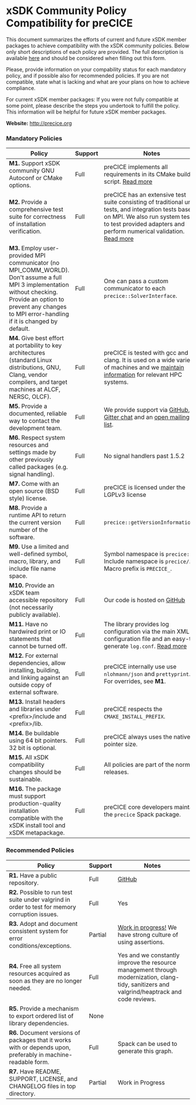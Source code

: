 # xSDK Community Policy Compatibility for preCICE

This document summarizes the efforts of current and future xSDK member packages to achieve compatibility with the xSDK community policies. Below only short descriptions of each policy are provided. The full description is available [here](https://github.com/xsdk-project/xsdk-community-policies)
and should be considered when filling out this form.

Please, provide information on your compability status for each mandatory policy, and if possible also for recommended policies.
If you are not compatible, state what is lacking and what are your plans on how to achieve compliance.

For current xSDK member packages: If you were not fully compatible at some point, please describe the steps you undertook to fulfill the policy. This information will be helpful for future xSDK member packages.

**Website:** http://precice.org

### Mandatory Policies

| Policy                 |Support| Notes                   |
|------------------------|-------|-------------------------|
|**M1.** Support xSDK community GNU Autoconf or CMake options. |Full| preCICE implements all requirements in its CMake build script. [Read more](https://github.com/precice/precice/wiki/Building:-Using-CMake#xsdk-compliance)
|**M2.** Provide a comprehensive test suite for correctness of installation verification. |Full| preCICE has an extensive test suite consisting of traditional unit tests, and integration tests based on MPI. We also run system tests to test provided adapters and perform numerical validation. [Read more](https://github.com/precice/precice/wiki/Tests)
|**M3.** Employ user-provided MPI communicator (no MPI_COMM_WORLD). Don't assume a full MPI 3 implementation without checking. Provide an option to prevent any changes to MPI error-handling if it is changed by default. |Full| One can pass a custom communicator to each `precice::SolverInterface`. |
|**M4.** Give best effort at portability to key architectures (standard Linux distributions, GNU, Clang, vendor compilers, and target machines at ALCF, NERSC, OLCF). |Full| preCICE is tested with gcc and clang. It is used on a wide variety of machines and we [maintain information](https://github.com/precice/precice/wiki/Get-preCICE) for relevant HPC systems. |
|**M5.** Provide a documented, reliable way to contact the development team. |Full| We provide support via [GitHub](https://github.com/precice/precice/issues), [Gitter chat](https://gitter.im/precice/Lobby) and an [open mailing list](https://mailman.informatik.uni-stuttgart.de/mailman/listinfo/precice). |
|**M6.** Respect system resources and settings made by other previously called packages (e.g. signal handling). |Full| No signal handlers past 1.5.2 |
|**M7.** Come with an open source (BSD style) license. |Full| preCICE is licensed under the LGPLv3 license |
|**M8.** Provide a runtime API to return the current version number of the software. |Full| `precice::getVersionInformation()` |
|**M9.** Use a limited and well-defined symbol, macro, library, and include file name space. |Full| Symbol namespace is `precice::`. Include namespace is `precice/`. Macro prefix is `PRECICE_`. |
|**M10.** Provide an xSDK team accessible repository (not necessarily publicly available). |Full| Our code is hosted on [GitHub](https://github.com/precice/precice) |
|**M11.** Have no hardwired print or IO statements that cannot be turned off. |Full| The library provides log configuration via the main XML configuration file and an easy-to-generate `log.conf`. [Read more](https://github.com/precice/precice/wiki/Logging-Configuration) |
|**M12.** For external dependencies, allow installing, building, and linking against an outside copy of external software. |Full| preCICE internally use use `nlohmann/json` and `prettyprint`. For overrides, see **M1**. |
|**M13.** Install headers and libraries under \<prefix\>/include and \<prefix\>/lib. |Full| preCICE respects the `CMAKE_INSTALL_PREFIX`. |
|**M14.** Be buildable using 64 bit pointers. 32 bit is optional. |Full| preCICE always uses the native pointer size. |
|**M15.** All xSDK compatibility changes should be sustainable. |Full| All policies are part of the normal releases. |
|**M16.** The package must support production-quality installation compatible with the xSDK install tool and xSDK metapackage. |Full| preCICE core developers maintain the `precice` Spack package. |

### Recommended Policies

| Policy                 |Support| Notes                   |
|------------------------|-------|-------------------------|
|**R1.** Have a public repository. |Full| [GitHub](https://github.com/precice/precice) |
|**R2.** Possible to run test suite under valgrind in order to test for memory corruption issues. |Full| Yes |
|**R3.** Adopt and document consistent system for error conditions/exceptions. |Partial| [Work in progress!](https://github.com/precice/precice/issues/280) We have strong culture of using assertions. |
|**R4.** Free all system resources acquired as soon as they are no longer needed. |Full| Yes and we constantly improve the resource management through modernization, clang-tidy, sanitizers and valgrind/heaptrack and code reviews. |
|**R5.** Provide a mechanism to export ordered list of library dependencies. |None| |
|**R6.** Document versions of packages that it works with or depends upon, preferably in machine-readable form.  |Full| Spack can be used to generate this graph. |
|**R7.** Have README, SUPPORT, LICENSE, and CHANGELOG files in top directory.  |Partial| Work in Progress |

